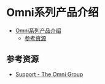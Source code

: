 # Omni系列产品介绍

<!--ts-->
* [Omni系列产品介绍](#omni系列产品介绍)
   * [参考资源](#参考资源)

<!-- Created by https://github.com/ekalinin/github-markdown-toc -->
<!-- Added by: kuanhsiaokuo, at: Sat Jul  2 16:39:42 CST 2022 -->

<!--te-->

## 参考资源

- [Support - The Omni Group](https://support.omnigroup.com/manuals/)